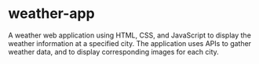 # weather-app
A weather web application using HTML, CSS, and JavaScript to display the weather information at a specified city. The application uses APIs to gather weather data, and to display corresponding images for each city. 
